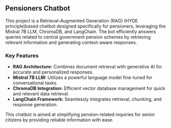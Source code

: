 
## Pensioners Chatbot

This project is a Retrieval-Augmented Generation (RAG) (HYDE principle)based chatbot designed specifically for pensioners, leveraging the Mistral 7B LLM, ChromaDB, and LangChain. The bot efficiently answers queries related to central government pension schemes by retrieving relevant information and generating context-aware responses.

### Key Features
- **RAG Architecture:** Combines document retrieval with generative AI for accurate and personalized responses.
- **Mistral 7B LLM:** Utilizes a powerful language model fine-tuned for conversational tasks.
- **ChromaDB Integration:** Efficient vector database management for quick and relevant data retrieval.
- **LangChain Framework:** Seamlessly integrates retrieval, chunking, and response generation.

This chatbot is aimed at simplifying pension-related inquiries for senior citizens by providing reliable information with ease.
